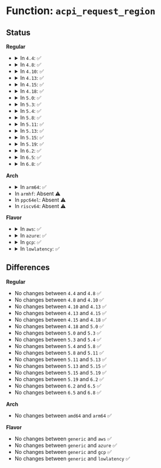 # Function: <code>acpi_request_region</code>

## Status
<b>Regular</b>
<ul>
<li>
<details>
<summary>In <code>4.4</code>: ✅</summary>

```c
void acpi_request_region(struct acpi_generic_address *gas, unsigned int length, char *desc);
```

**Collision:** Unique Static

**Inline:** No

**Transformation:** False

**Instances:**

```
In drivers/acpi/osl.c (ffffffff81fa0e7a)
Location: drivers/acpi/osl.c:166
Inline: False
Direct callers:
  - drivers/acpi/osl.c:acpi_reserve_resources
  - drivers/acpi/osl.c:acpi_reserve_resources
  - drivers/acpi/osl.c:acpi_reserve_resources
  - drivers/acpi/osl.c:acpi_reserve_resources
  - drivers/acpi/osl.c:acpi_reserve_resources
  - drivers/acpi/osl.c:acpi_reserve_resources
  - drivers/acpi/osl.c:acpi_reserve_resources
  - drivers/acpi/osl.c:acpi_reserve_resources
```
**Symbols:**

```
ffffffff81fa0e7a-ffffffff81fa0ebc: acpi_request_region (STB_LOCAL)
```
</details>
</li>
<li>
<details>
<summary>In <code>4.8</code>: ✅</summary>

```c
void acpi_request_region(struct acpi_generic_address *gas, unsigned int length, char *desc);
```

**Collision:** Unique Static

**Inline:** No

**Transformation:** False

**Instances:**

```
In drivers/acpi/osl.c (ffffffff81fccf4a)
Location: drivers/acpi/osl.c:96
Inline: False
Direct callers:
  - drivers/acpi/osl.c:acpi_reserve_resources
  - drivers/acpi/osl.c:acpi_reserve_resources
  - drivers/acpi/osl.c:acpi_reserve_resources
  - drivers/acpi/osl.c:acpi_reserve_resources
  - drivers/acpi/osl.c:acpi_reserve_resources
  - drivers/acpi/osl.c:acpi_reserve_resources
  - drivers/acpi/osl.c:acpi_reserve_resources
  - drivers/acpi/osl.c:acpi_reserve_resources
```
**Symbols:**

```
ffffffff81fccf4a-ffffffff81fccf8c: acpi_request_region (STB_LOCAL)
```
</details>
</li>
<li>
<details>
<summary>In <code>4.10</code>: ✅</summary>

```c
void acpi_request_region(struct acpi_generic_address *gas, unsigned int length, char *desc);
```

**Collision:** Unique Static

**Inline:** No

**Transformation:** False

**Instances:**

```
In drivers/acpi/osl.c (ffffffff82009f44)
Location: drivers/acpi/osl.c:97
Inline: False
Direct callers:
  - drivers/acpi/osl.c:acpi_reserve_resources
  - drivers/acpi/osl.c:acpi_reserve_resources
  - drivers/acpi/osl.c:acpi_reserve_resources
  - drivers/acpi/osl.c:acpi_reserve_resources
  - drivers/acpi/osl.c:acpi_reserve_resources
  - drivers/acpi/osl.c:acpi_reserve_resources
  - drivers/acpi/osl.c:acpi_reserve_resources
  - drivers/acpi/osl.c:acpi_reserve_resources
```
**Symbols:**

```
ffffffff82009f44-ffffffff82009f86: acpi_request_region (STB_LOCAL)
```
</details>
</li>
<li>
<details>
<summary>In <code>4.13</code>: ✅</summary>

```c
void acpi_request_region(struct acpi_generic_address *gas, unsigned int length, char *desc);
```

**Collision:** Unique Static

**Inline:** No

**Transformation:** False

**Instances:**

```
In drivers/acpi/osl.c (ffffffff820eb65f)
Location: drivers/acpi/osl.c:96
Inline: False
Direct callers:
  - drivers/acpi/osl.c:acpi_reserve_resources
  - drivers/acpi/osl.c:acpi_reserve_resources
  - drivers/acpi/osl.c:acpi_reserve_resources
  - drivers/acpi/osl.c:acpi_reserve_resources
  - drivers/acpi/osl.c:acpi_reserve_resources
  - drivers/acpi/osl.c:acpi_reserve_resources
  - drivers/acpi/osl.c:acpi_reserve_resources
  - drivers/acpi/osl.c:acpi_reserve_resources
```
**Symbols:**

```
ffffffff820eb65f-ffffffff820eb6ac: acpi_request_region (STB_LOCAL)
```
</details>
</li>
<li>
<details>
<summary>In <code>4.15</code>: ✅</summary>

```c
void acpi_request_region(struct acpi_generic_address *gas, unsigned int length, char *desc);
```

**Collision:** Unique Static

**Inline:** No

**Transformation:** False

**Instances:**

```
In drivers/acpi/osl.c (ffffffff826f447a)
Location: drivers/acpi/osl.c:96
Inline: False
Direct callers:
  - drivers/acpi/osl.c:acpi_reserve_resources
  - drivers/acpi/osl.c:acpi_reserve_resources
  - drivers/acpi/osl.c:acpi_reserve_resources
  - drivers/acpi/osl.c:acpi_reserve_resources
  - drivers/acpi/osl.c:acpi_reserve_resources
  - drivers/acpi/osl.c:acpi_reserve_resources
  - drivers/acpi/osl.c:acpi_reserve_resources
  - drivers/acpi/osl.c:acpi_reserve_resources
```
**Symbols:**

```
ffffffff826f447a-ffffffff826f44c7: acpi_request_region (STB_LOCAL)
```
</details>
</li>
<li>
<details>
<summary>In <code>4.18</code>: ✅</summary>

```c
void acpi_request_region(struct acpi_generic_address *gas, unsigned int length, char *desc);
```

**Collision:** Unique Static

**Inline:** No

**Transformation:** False

**Instances:**

```
In drivers/acpi/osl.c (ffffffff8271e4db)
Location: drivers/acpi/osl.c:98
Inline: False
Direct callers:
  - drivers/acpi/osl.c:acpi_reserve_resources
  - drivers/acpi/osl.c:acpi_reserve_resources
  - drivers/acpi/osl.c:acpi_reserve_resources
  - drivers/acpi/osl.c:acpi_reserve_resources
  - drivers/acpi/osl.c:acpi_reserve_resources
  - drivers/acpi/osl.c:acpi_reserve_resources
  - drivers/acpi/osl.c:acpi_reserve_resources
  - drivers/acpi/osl.c:acpi_reserve_resources
```
**Symbols:**

```
ffffffff8271e4db-ffffffff8271e528: acpi_request_region (STB_LOCAL)
```
</details>
</li>
<li>
<details>
<summary>In <code>5.0</code>: ✅</summary>

```c
void acpi_request_region(struct acpi_generic_address *gas, unsigned int length, char *desc);
```

**Collision:** Unique Static

**Inline:** No

**Transformation:** False

**Instances:**

```
In drivers/acpi/osl.c (ffffffff828d6506)
Location: drivers/acpi/osl.c:98
Inline: False
Direct callers:
  - drivers/acpi/osl.c:acpi_reserve_resources
  - drivers/acpi/osl.c:acpi_reserve_resources
  - drivers/acpi/osl.c:acpi_reserve_resources
  - drivers/acpi/osl.c:acpi_reserve_resources
  - drivers/acpi/osl.c:acpi_reserve_resources
  - drivers/acpi/osl.c:acpi_reserve_resources
  - drivers/acpi/osl.c:acpi_reserve_resources
  - drivers/acpi/osl.c:acpi_reserve_resources
```
**Symbols:**

```
ffffffff828d6506-ffffffff828d6553: acpi_request_region (STB_LOCAL)
```
</details>
</li>
<li>
<details>
<summary>In <code>5.3</code>: ✅</summary>

```c
void acpi_request_region(struct acpi_generic_address *gas, unsigned int length, char *desc);
```

**Collision:** Unique Static

**Inline:** No

**Transformation:** False

**Instances:**

```
In drivers/acpi/osl.c (ffffffff828f0356)
Location: drivers/acpi/osl.c:84
Inline: False
Direct callers:
  - drivers/acpi/osl.c:acpi_reserve_resources
  - drivers/acpi/osl.c:acpi_reserve_resources
  - drivers/acpi/osl.c:acpi_reserve_resources
  - drivers/acpi/osl.c:acpi_reserve_resources
  - drivers/acpi/osl.c:acpi_reserve_resources
  - drivers/acpi/osl.c:acpi_reserve_resources
  - drivers/acpi/osl.c:acpi_reserve_resources
  - drivers/acpi/osl.c:acpi_reserve_resources
```
**Symbols:**

```
ffffffff828f0356-ffffffff828f03a6: acpi_request_region (STB_LOCAL)
```
</details>
</li>
<li>
<details>
<summary>In <code>5.4</code>: ✅</summary>

```c
void acpi_request_region(struct acpi_generic_address *gas, unsigned int length, char *desc);
```

**Collision:** Unique Static

**Inline:** No

**Transformation:** False

**Instances:**

```
In drivers/acpi/osl.c (ffffffff828f94c7)
Location: drivers/acpi/osl.c:87
Inline: False
Direct callers:
  - drivers/acpi/osl.c:acpi_reserve_resources
  - drivers/acpi/osl.c:acpi_reserve_resources
  - drivers/acpi/osl.c:acpi_reserve_resources
  - drivers/acpi/osl.c:acpi_reserve_resources
  - drivers/acpi/osl.c:acpi_reserve_resources
  - drivers/acpi/osl.c:acpi_reserve_resources
  - drivers/acpi/osl.c:acpi_reserve_resources
  - drivers/acpi/osl.c:acpi_reserve_resources
```
**Symbols:**

```
ffffffff828f94c7-ffffffff828f9517: acpi_request_region (STB_LOCAL)
```
</details>
</li>
<li>
<details>
<summary>In <code>5.8</code>: ✅</summary>

```c
void acpi_request_region(struct acpi_generic_address *gas, unsigned int length, char *desc);
```

**Collision:** Unique Static

**Inline:** No

**Transformation:** False

**Instances:**

```
In drivers/acpi/osl.c (ffffffff82d10603)
Location: drivers/acpi/osl.c:87
Inline: False
Direct callers:
  - drivers/acpi/osl.c:acpi_reserve_resources
  - drivers/acpi/osl.c:acpi_reserve_resources
  - drivers/acpi/osl.c:acpi_reserve_resources
  - drivers/acpi/osl.c:acpi_reserve_resources
  - drivers/acpi/osl.c:acpi_reserve_resources
  - drivers/acpi/osl.c:acpi_reserve_resources
  - drivers/acpi/osl.c:acpi_reserve_resources
  - drivers/acpi/osl.c:acpi_reserve_resources
```
**Symbols:**

```
ffffffff82d10603-ffffffff82d10653: acpi_request_region (STB_LOCAL)
```
</details>
</li>
<li>
<details>
<summary>In <code>5.11</code>: ✅</summary>

```c
void acpi_request_region(struct acpi_generic_address *gas, unsigned int length, char *desc);
```

**Collision:** Unique Static

**Inline:** No

**Transformation:** False

**Instances:**

```
In drivers/acpi/osl.c (ffffffff82ffe0d3)
Location: drivers/acpi/osl.c:90
Inline: False
Direct callers:
  - drivers/acpi/osl.c:acpi_reserve_resources
  - drivers/acpi/osl.c:acpi_reserve_resources
  - drivers/acpi/osl.c:acpi_reserve_resources
  - drivers/acpi/osl.c:acpi_reserve_resources
  - drivers/acpi/osl.c:acpi_reserve_resources
  - drivers/acpi/osl.c:acpi_reserve_resources
  - drivers/acpi/osl.c:acpi_reserve_resources
  - drivers/acpi/osl.c:acpi_reserve_resources
```
**Symbols:**

```
ffffffff82ffe0d3-ffffffff82ffe123: acpi_request_region (STB_LOCAL)
```
</details>
</li>
<li>
<details>
<summary>In <code>5.13</code>: ✅</summary>

```c
void acpi_request_region(struct acpi_generic_address *gas, unsigned int length, char *desc);
```

**Collision:** Unique Static

**Inline:** No

**Transformation:** False

**Instances:**

```
In drivers/acpi/osl.c (ffffffff83208e87)
Location: drivers/acpi/osl.c:93
Inline: False
Direct callers:
  - drivers/acpi/osl.c:acpi_reserve_resources
  - drivers/acpi/osl.c:acpi_reserve_resources
  - drivers/acpi/osl.c:acpi_reserve_resources
  - drivers/acpi/osl.c:acpi_reserve_resources
  - drivers/acpi/osl.c:acpi_reserve_resources
  - drivers/acpi/osl.c:acpi_reserve_resources
  - drivers/acpi/osl.c:acpi_reserve_resources
  - drivers/acpi/osl.c:acpi_reserve_resources
```
**Symbols:**

```
ffffffff83208e87-ffffffff83208ed7: acpi_request_region (STB_LOCAL)
```
</details>
</li>
<li>
<details>
<summary>In <code>5.15</code>: ✅</summary>

```c
void acpi_request_region(struct acpi_generic_address *gas, unsigned int length, char *desc);
```

**Collision:** Unique Static

**Inline:** No

**Transformation:** False

**Instances:**

```
In drivers/acpi/osl.c (ffffffff832f1155)
Location: drivers/acpi/osl.c:93
Inline: False
Direct callers:
  - drivers/acpi/osl.c:acpi_reserve_resources
  - drivers/acpi/osl.c:acpi_reserve_resources
  - drivers/acpi/osl.c:acpi_reserve_resources
  - drivers/acpi/osl.c:acpi_reserve_resources
  - drivers/acpi/osl.c:acpi_reserve_resources
  - drivers/acpi/osl.c:acpi_reserve_resources
  - drivers/acpi/osl.c:acpi_reserve_resources
  - drivers/acpi/osl.c:acpi_reserve_resources
```
**Symbols:**

```
ffffffff832f1155-ffffffff832f11a5: acpi_request_region (STB_LOCAL)
```
</details>
</li>
<li>
<details>
<summary>In <code>5.19</code>: ✅</summary>

```c
void acpi_request_region(struct acpi_generic_address *gas, unsigned int length, char *desc);
```

**Collision:** Unique Static

**Inline:** No

**Transformation:** False

**Instances:**

```
In drivers/acpi/osl.c (ffffffff834a9168)
Location: drivers/acpi/osl.c:92
Inline: False
Direct callers:
  - drivers/acpi/osl.c:acpi_reserve_resources
  - drivers/acpi/osl.c:acpi_reserve_resources
  - drivers/acpi/osl.c:acpi_reserve_resources
  - drivers/acpi/osl.c:acpi_reserve_resources
  - drivers/acpi/osl.c:acpi_reserve_resources
  - drivers/acpi/osl.c:acpi_reserve_resources
  - drivers/acpi/osl.c:acpi_reserve_resources
  - drivers/acpi/osl.c:acpi_reserve_resources
```
**Symbols:**

```
ffffffff834a9168-ffffffff834a91db: acpi_request_region (STB_LOCAL)
```
</details>
</li>
<li>
<details>
<summary>In <code>6.2</code>: ✅</summary>

```c
void acpi_request_region(struct acpi_generic_address *gas, unsigned int length, char *desc);
```

**Collision:** Unique Static

**Inline:** No

**Transformation:** False

**Instances:**

```
In drivers/acpi/osl.c (ffffffff83ee09b0)
Location: drivers/acpi/osl.c:92
Inline: False
Direct callers:
  - drivers/acpi/osl.c:acpi_reserve_resources
  - drivers/acpi/osl.c:acpi_reserve_resources
  - drivers/acpi/osl.c:acpi_reserve_resources
  - drivers/acpi/osl.c:acpi_reserve_resources
  - drivers/acpi/osl.c:acpi_reserve_resources
  - drivers/acpi/osl.c:acpi_reserve_resources
  - drivers/acpi/osl.c:acpi_reserve_resources
  - drivers/acpi/osl.c:acpi_reserve_resources
```
**Symbols:**

```
ffffffff83ee09b0-ffffffff83ee0a51: acpi_request_region (STB_LOCAL)
```
</details>
</li>
<li>
<details>
<summary>In <code>6.5</code>: ✅</summary>

```c
void acpi_request_region(struct acpi_generic_address *gas, unsigned int length, char *desc);
```

**Collision:** Unique Static

**Inline:** No

**Transformation:** False

**Instances:**

```
In drivers/acpi/osl.c (ffffffff83706450)
Location: drivers/acpi/osl.c:92
Inline: False
Direct callers:
  - drivers/acpi/osl.c:acpi_reserve_resources
  - drivers/acpi/osl.c:acpi_reserve_resources
  - drivers/acpi/osl.c:acpi_reserve_resources
  - drivers/acpi/osl.c:acpi_reserve_resources
  - drivers/acpi/osl.c:acpi_reserve_resources
  - drivers/acpi/osl.c:acpi_reserve_resources
  - drivers/acpi/osl.c:acpi_reserve_resources
  - drivers/acpi/osl.c:acpi_reserve_resources
```
**Symbols:**

```
ffffffff83706450-ffffffff837064f1: acpi_request_region (STB_LOCAL)
```
</details>
</li>
<li>
<details>
<summary>In <code>6.8</code>: ✅</summary>

```c
void acpi_request_region(struct acpi_generic_address *gas, unsigned int length, char *desc);
```

**Collision:** Unique Static

**Inline:** No

**Transformation:** False

**Instances:**

```
In drivers/acpi/osl.c (ffffffff839399d0)
Location: drivers/acpi/osl.c:92
Inline: False
Direct callers:
  - drivers/acpi/osl.c:acpi_reserve_resources
  - drivers/acpi/osl.c:acpi_reserve_resources
  - drivers/acpi/osl.c:acpi_reserve_resources
  - drivers/acpi/osl.c:acpi_reserve_resources
  - drivers/acpi/osl.c:acpi_reserve_resources
  - drivers/acpi/osl.c:acpi_reserve_resources
  - drivers/acpi/osl.c:acpi_reserve_resources
  - drivers/acpi/osl.c:acpi_reserve_resources
```
**Symbols:**

```
ffffffff839399d0-ffffffff83939a71: acpi_request_region (STB_LOCAL)
```
</details>
</li>
</ul>
<b>Arch</b>
<ul>
<li>
<details>
<summary>In <code>arm64</code>: ✅</summary>

```c
void acpi_request_region(struct acpi_generic_address *gas, unsigned int length, char *desc);
```

**Collision:** Unique Static

**Inline:** No

**Transformation:** False

**Instances:**

```
In drivers/acpi/osl.c (ffff80001147c660)
Location: drivers/acpi/osl.c:87
Inline: False
Direct callers:
  - drivers/acpi/osl.c:acpi_reserve_resources
  - drivers/acpi/osl.c:acpi_reserve_resources
  - drivers/acpi/osl.c:acpi_reserve_resources
  - drivers/acpi/osl.c:acpi_reserve_resources
  - drivers/acpi/osl.c:acpi_reserve_resources
  - drivers/acpi/osl.c:acpi_reserve_resources
  - drivers/acpi/osl.c:acpi_reserve_resources
  - drivers/acpi/osl.c:acpi_reserve_resources
```
**Symbols:**

```
ffff80001147c660-ffff80001147c6e4: acpi_request_region (STB_LOCAL)
```
</details>
</li>
<li>
In <code>armhf</code>: Absent ⚠️
</li>
<li>
In <code>ppc64el</code>: Absent ⚠️
</li>
<li>
In <code>riscv64</code>: Absent ⚠️
</li>
</ul>
<b>Flavor</b>
<ul>
<li>
<details>
<summary>In <code>aws</code>: ✅</summary>

```c
void acpi_request_region(struct acpi_generic_address *gas, unsigned int length, char *desc);
```

**Collision:** Unique Static

**Inline:** No

**Transformation:** False

**Instances:**

```
In drivers/acpi/osl.c (ffffffff828e2233)
Location: drivers/acpi/osl.c:87
Inline: False
Direct callers:
  - drivers/acpi/osl.c:acpi_reserve_resources
  - drivers/acpi/osl.c:acpi_reserve_resources
  - drivers/acpi/osl.c:acpi_reserve_resources
  - drivers/acpi/osl.c:acpi_reserve_resources
  - drivers/acpi/osl.c:acpi_reserve_resources
  - drivers/acpi/osl.c:acpi_reserve_resources
  - drivers/acpi/osl.c:acpi_reserve_resources
  - drivers/acpi/osl.c:acpi_reserve_resources
```
**Symbols:**

```
ffffffff828e2233-ffffffff828e2283: acpi_request_region (STB_LOCAL)
```
</details>
</li>
<li>
<details>
<summary>In <code>azure</code>: ✅</summary>

```c
void acpi_request_region(struct acpi_generic_address *gas, unsigned int length, char *desc);
```

**Collision:** Unique Static

**Inline:** No

**Transformation:** False

**Instances:**

```
In drivers/acpi/osl.c (ffffffff828da24c)
Location: drivers/acpi/osl.c:87
Inline: False
Direct callers:
  - drivers/acpi/osl.c:acpi_reserve_resources
  - drivers/acpi/osl.c:acpi_reserve_resources
  - drivers/acpi/osl.c:acpi_reserve_resources
  - drivers/acpi/osl.c:acpi_reserve_resources
  - drivers/acpi/osl.c:acpi_reserve_resources
  - drivers/acpi/osl.c:acpi_reserve_resources
  - drivers/acpi/osl.c:acpi_reserve_resources
  - drivers/acpi/osl.c:acpi_reserve_resources
```
**Symbols:**

```
ffffffff828da24c-ffffffff828da29c: acpi_request_region (STB_LOCAL)
```
</details>
</li>
<li>
<details>
<summary>In <code>gcp</code>: ✅</summary>

```c
void acpi_request_region(struct acpi_generic_address *gas, unsigned int length, char *desc);
```

**Collision:** Unique Static

**Inline:** No

**Transformation:** False

**Instances:**

```
In drivers/acpi/osl.c (ffffffff828f50c3)
Location: drivers/acpi/osl.c:87
Inline: False
Direct callers:
  - drivers/acpi/osl.c:acpi_reserve_resources
  - drivers/acpi/osl.c:acpi_reserve_resources
  - drivers/acpi/osl.c:acpi_reserve_resources
  - drivers/acpi/osl.c:acpi_reserve_resources
  - drivers/acpi/osl.c:acpi_reserve_resources
  - drivers/acpi/osl.c:acpi_reserve_resources
  - drivers/acpi/osl.c:acpi_reserve_resources
  - drivers/acpi/osl.c:acpi_reserve_resources
```
**Symbols:**

```
ffffffff828f50c3-ffffffff828f5113: acpi_request_region (STB_LOCAL)
```
</details>
</li>
<li>
<details>
<summary>In <code>lowlatency</code>: ✅</summary>

```c
void acpi_request_region(struct acpi_generic_address *gas, unsigned int length, char *desc);
```

**Collision:** Unique Static

**Inline:** No

**Transformation:** False

**Instances:**

```
In drivers/acpi/osl.c (ffffffff828fa51b)
Location: drivers/acpi/osl.c:87
Inline: False
Direct callers:
  - drivers/acpi/osl.c:acpi_reserve_resources
  - drivers/acpi/osl.c:acpi_reserve_resources
  - drivers/acpi/osl.c:acpi_reserve_resources
  - drivers/acpi/osl.c:acpi_reserve_resources
  - drivers/acpi/osl.c:acpi_reserve_resources
  - drivers/acpi/osl.c:acpi_reserve_resources
  - drivers/acpi/osl.c:acpi_reserve_resources
  - drivers/acpi/osl.c:acpi_reserve_resources
```
**Symbols:**

```
ffffffff828fa51b-ffffffff828fa56b: acpi_request_region (STB_LOCAL)
```
</details>
</li>
</ul>

## Differences
<b>Regular</b>
<ul>
<li>
No changes between <code>4.4</code> and <code>4.8</code> ✅
</li>
<li>
No changes between <code>4.8</code> and <code>4.10</code> ✅
</li>
<li>
No changes between <code>4.10</code> and <code>4.13</code> ✅
</li>
<li>
No changes between <code>4.13</code> and <code>4.15</code> ✅
</li>
<li>
No changes between <code>4.15</code> and <code>4.18</code> ✅
</li>
<li>
No changes between <code>4.18</code> and <code>5.0</code> ✅
</li>
<li>
No changes between <code>5.0</code> and <code>5.3</code> ✅
</li>
<li>
No changes between <code>5.3</code> and <code>5.4</code> ✅
</li>
<li>
No changes between <code>5.4</code> and <code>5.8</code> ✅
</li>
<li>
No changes between <code>5.8</code> and <code>5.11</code> ✅
</li>
<li>
No changes between <code>5.11</code> and <code>5.13</code> ✅
</li>
<li>
No changes between <code>5.13</code> and <code>5.15</code> ✅
</li>
<li>
No changes between <code>5.15</code> and <code>5.19</code> ✅
</li>
<li>
No changes between <code>5.19</code> and <code>6.2</code> ✅
</li>
<li>
No changes between <code>6.2</code> and <code>6.5</code> ✅
</li>
<li>
No changes between <code>6.5</code> and <code>6.8</code> ✅
</li>
</ul>
<b>Arch</b>
<ul>
<li>
No changes between <code>amd64</code> and <code>arm64</code> ✅
</li>
</ul>
<b>Flavor</b>
<ul>
<li>
No changes between <code>generic</code> and <code>aws</code> ✅
</li>
<li>
No changes between <code>generic</code> and <code>azure</code> ✅
</li>
<li>
No changes between <code>generic</code> and <code>gcp</code> ✅
</li>
<li>
No changes between <code>generic</code> and <code>lowlatency</code> ✅
</li>
</ul>
